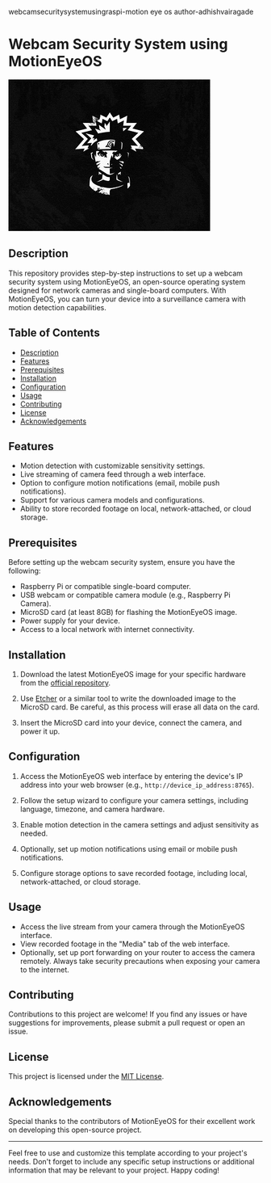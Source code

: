 webcamsecuritysystemusingraspi-motion eye os
author-adhishvairagade

# Webcam Security System using MotionEyeOS

![MotionEyeOS Logo](motioneyeos_logo.png)

## Description

This repository provides step-by-step instructions to set up a webcam security system using MotionEyeOS, an open-source operating system designed for network cameras and single-board computers. With MotionEyeOS, you can turn your device into a surveillance camera with motion detection capabilities.

## Table of Contents

- [Description](#description)
- [Features](#features)
- [Prerequisites](#prerequisites)
- [Installation](#installation)
- [Configuration](#configuration)
- [Usage](#usage)
- [Contributing](#contributing)
- [License](#license)
- [Acknowledgements](#acknowledgements)

## Features

- Motion detection with customizable sensitivity settings.
- Live streaming of camera feed through a web interface.
- Option to configure motion notifications (email, mobile push notifications).
- Support for various camera models and configurations.
- Ability to store recorded footage on local, network-attached, or cloud storage.

## Prerequisites

Before setting up the webcam security system, ensure you have the following:

- Raspberry Pi or compatible single-board computer.
- USB webcam or compatible camera module (e.g., Raspberry Pi Camera).
- MicroSD card (at least 8GB) for flashing the MotionEyeOS image.
- Power supply for your device.
- Access to a local network with internet connectivity.

## Installation

1. Download the latest MotionEyeOS image for your specific hardware from the [official repository](https://github.com/ccrisan/motioneyeos/releases).

2. Use [Etcher](https://www.balena.io/etcher/) or a similar tool to write the downloaded image to the MicroSD card. Be careful, as this process will erase all data on the card.

3. Insert the MicroSD card into your device, connect the camera, and power it up.

## Configuration

1. Access the MotionEyeOS web interface by entering the device's IP address into your web browser (e.g., `http://device_ip_address:8765`).

2. Follow the setup wizard to configure your camera settings, including language, timezone, and camera hardware.

3. Enable motion detection in the camera settings and adjust sensitivity as needed.

4. Optionally, set up motion notifications using email or mobile push notifications.

5. Configure storage options to save recorded footage, including local, network-attached, or cloud storage.

## Usage

- Access the live stream from your camera through the MotionEyeOS interface.
- View recorded footage in the "Media" tab of the web interface.
- Optionally, set up port forwarding on your router to access the camera remotely. Always take security precautions when exposing your camera to the internet.

## Contributing

Contributions to this project are welcome! If you find any issues or have suggestions for improvements, please submit a pull request or open an issue.

## License

This project is licensed under the [MIT License](LICENSE).

## Acknowledgements

Special thanks to the contributors of MotionEyeOS for their excellent work on developing this open-source project.

---

Feel free to use and customize this template according to your project's needs. Don't forget to include any specific setup instructions or additional information that may be relevant to your project. Happy coding!
